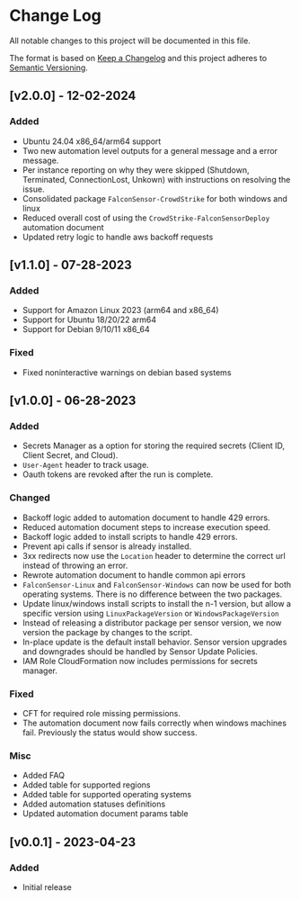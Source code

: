 
# Change Log
All notable changes to this project will be documented in this file.
 
The format is based on [Keep a Changelog](http://keepachangelog.com/)
and this project adheres to [Semantic Versioning](http://semver.org/).

## [v2.0.0] - 12-02-2024

### Added

- Ubuntu 24.04 x86_64/arm64 support
- Two new automation level outputs for a general message and a error message.
- Per instance reporting on why they were skipped (Shutdown, Terminated, ConnectionLost, Unkown) with instructions on resolving the issue.
- Consolidated package `FalconSensor-CrowdStrike` for both windows and linux
- Reduced overall cost of using the `CrowdStrike-FalconSensorDeploy` automation document
- Updated retry logic to handle aws backoff requests

## [v1.1.0] - 07-28-2023

### Added

- Support for Amazon Linux 2023 (arm64 and x86_64)
- Support for Ubuntu 18/20/22 arm64
- Support for Debian 9/10/11 x86_64

### Fixed

- Fixed noninteractive warnings on debian based systems
 
## [v1.0.0] - 06-28-2023
 
### Added
- Secrets Manager as a option for storing the required secrets (Client ID, Client Secret, and Cloud).
- `User-Agent` header to track usage.
- Oauth tokens are revoked after the run is complete.
 
### Changed

- Backoff logic added to automation document to handle 429 errors.
- Reduced automation document steps to increase execution speed.
- Backoff logic added to install scripts to handle 429 errors.
- Prevent api calls if sensor is already installed.
- 3xx redirects now use the `Location` header to determine the correct url instead of throwing an error.
- Rewrote automation document to handle common api errors
- `FalconSensor-Linux` and `FalconSensor-Windows` can now be used for both operating systems. There is no difference between the two packages.
- Update linux/windows install scripts to install the n-1 version, but allow a specific version using `LinuxPackageVersion` or `WindowsPackageVersion`
- Instead of releasing a distributor package per sensor version, we now version the package by changes to the script.
- In-place update is the default install behavior. Sensor version upgrades and downgrades should be handled by Sensor Update Policies.
- IAM Role CloudFormation now includes permissions for secrets manager.
 
### Fixed

- CFT for required role missing permissions.
- The automation document now fails correctly when windows machines fail. Previously the status would show success.

### Misc

- Added FAQ
- Added table for supported regions
- Added table for supported operating systems
- Added automation statuses definitions
- Updated automation document params table
 
## [v0.0.1] - 2023-04-23
  
### Added

- Initial release
